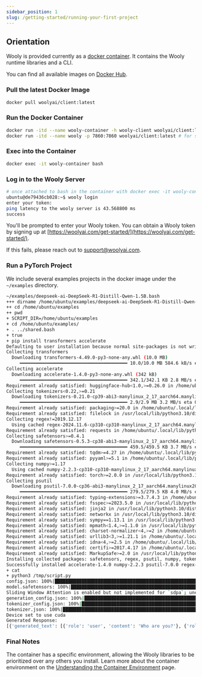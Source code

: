 ```yaml
---
sidebar_position: 1
slug: /getting-started/running-your-first-project
---
```


## Orientation

Wooly is provided currently as a [docker container](https://www.docker.com/resources/what-container/). It contains the Wooly runtime libraries and a CLI.

You can find all available images on [Docker Hub](https://hub.docker.com/r/woolyai/client).

### Pull the latest Docker Image

```bash
docker pull woolyai/client:latest
```

### Run the Docker Container

```bash
docker run -itd --name wooly-container -h wooly-client woolyai/client:latest
docker run -itd --name wooly -p 7860:7860 woolyai/client:latest # for stable diffusion webui
```

### Exec into the Container

```bash
docker exec -it wooly-container bash
```

### Log in to the Wooly Server

```bash
# once attached to bash in the container with docker exec -it wooly-container bash
ubuntu@de79436cb028:~$ wooly login
enter your token: 
ping latency to the wooly server is 43.568800 ms
success
```

You'll be prompted to enter your Wooly token. You can obtain a Wooly token by signing up at [https://woolyai.com/get-started/](https://woolyai.com/get-started/).

If this fails, please reach out to [support@woolyai.com](mailto:support@woolyai.com).

### Run a PyTorch Project

We include several examples projects in the docker image under the `~/examples` directory.

```bash
~/examples/deepseek-ai-DeepSeek-R1-Distill-Qwen-1.5B.bash
+++ dirname /home/ubuntu/examples/deepseek-ai-DeepSeek-R1-Distill-Qwen-1.5B.bash
++ cd /home/ubuntu/examples
++ pwd
+ SCRIPT_DIR=/home/ubuntu/examples
+ cd /home/ubuntu/examples/
+ . ../shared.bash
+ true
+ pip install transformers accelerate
Defaulting to user installation because normal site-packages is not writeable
Collecting transformers
  Downloading transformers-4.49.0-py3-none-any.whl (10.0 MB)
     ━━━━━━━━━━━━━━━━━━━━━━━━━━━━━━━━━━━━━━━━ 10.0/10.0 MB 584.6 kB/s eta 0:00:00
Collecting accelerate
  Downloading accelerate-1.4.0-py3-none-any.whl (342 kB)
     ━━━━━━━━━━━━━━━━━━━━━━━━━━━━━━━━━━━━━━━━ 342.1/342.1 KB 2.8 MB/s eta 0:00:00
Requirement already satisfied: huggingface-hub<1.0,>=0.26.0 in /home/ubuntu/.local/lib/python3.10/site-packages (from transformers) (0.29.1)
Collecting tokenizers<0.22,>=0.21
  Downloading tokenizers-0.21.0-cp39-abi3-manylinux_2_17_aarch64.manylinux2014_aarch64.whl (2.9 MB)
     ━━━━━━━━━━━━━━━━━━━━━━━━━━━━━━━━━━━━━━━━ 2.9/2.9 MB 3.2 MB/s eta 0:00:00
Requirement already satisfied: packaging>=20.0 in /home/ubuntu/.local/lib/python3.10/site-packages (from transformers) (24.2)
Requirement already satisfied: filelock in /usr/local/lib/python3.10/dist-packages (from transformers) (3.17.0)
Collecting regex!=2019.12.17
  Using cached regex-2024.11.6-cp310-cp310-manylinux_2_17_aarch64.manylinux2014_aarch64.whl (782 kB)
Requirement already satisfied: requests in /home/ubuntu/.local/lib/python3.10/site-packages (from transformers) (2.32.3)
Collecting safetensors>=0.4.1
  Downloading safetensors-0.5.3-cp38-abi3-manylinux_2_17_aarch64.manylinux2014_aarch64.whl (459 kB)
     ━━━━━━━━━━━━━━━━━━━━━━━━━━━━━━━━━━━━━━━━ 459.5/459.5 KB 3.7 MB/s eta 0:00:00
Requirement already satisfied: tqdm>=4.27 in /home/ubuntu/.local/lib/python3.10/site-packages (from transformers) (4.67.1)
Requirement already satisfied: pyyaml>=5.1 in /home/ubuntu/.local/lib/python3.10/site-packages (from transformers) (6.0.2)
Collecting numpy>=1.17
  Using cached numpy-2.2.3-cp310-cp310-manylinux_2_17_aarch64.manylinux2014_aarch64.whl (14.4 MB)
Requirement already satisfied: torch>=2.0.0 in /usr/local/lib/python3.10/dist-packages (from accelerate) (2.6.0)
Collecting psutil
  Downloading psutil-7.0.0-cp36-abi3-manylinux_2_17_aarch64.manylinux2014_aarch64.whl (279 kB)
     ━━━━━━━━━━━━━━━━━━━━━━━━━━━━━━━━━━━━━━━━ 279.5/279.5 KB 4.0 MB/s eta 0:00:00
Requirement already satisfied: typing-extensions>=3.7.4.3 in /home/ubuntu/.local/lib/python3.10/site-packages (from huggingface-hub<1.0,>=0.26.0->transformers) (4.12.2)
Requirement already satisfied: fsspec>=2023.5.0 in /usr/local/lib/python3.10/dist-packages (from huggingface-hub<1.0,>=0.26.0->transformers) (2025.2.0)
Requirement already satisfied: jinja2 in /usr/local/lib/python3.10/dist-packages (from torch>=2.0.0->accelerate) (3.1.5)
Requirement already satisfied: networkx in /usr/local/lib/python3.10/dist-packages (from torch>=2.0.0->accelerate) (3.4.2)
Requirement already satisfied: sympy==1.13.1 in /usr/local/lib/python3.10/dist-packages (from torch>=2.0.0->accelerate) (1.13.1)
Requirement already satisfied: mpmath<1.4,>=1.1.0 in /usr/local/lib/python3.10/dist-packages (from sympy==1.13.1->torch>=2.0.0->accelerate) (1.3.0)
Requirement already satisfied: charset-normalizer<4,>=2 in /home/ubuntu/.local/lib/python3.10/site-packages (from requests->transformers) (3.4.1)
Requirement already satisfied: urllib3<3,>=1.21.1 in /home/ubuntu/.local/lib/python3.10/site-packages (from requests->transformers) (2.3.0)
Requirement already satisfied: idna<4,>=2.5 in /home/ubuntu/.local/lib/python3.10/site-packages (from requests->transformers) (3.10)
Requirement already satisfied: certifi>=2017.4.17 in /home/ubuntu/.local/lib/python3.10/site-packages (from requests->transformers) (2025.1.31)
Requirement already satisfied: MarkupSafe>=2.0 in /usr/local/lib/python3.10/dist-packages (from jinja2->torch>=2.0.0->accelerate) (3.0.2)
Installing collected packages: safetensors, regex, psutil, numpy, tokenizers, accelerate, transformers
Successfully installed accelerate-1.4.0 numpy-2.2.3 psutil-7.0.0 regex-2024.11.6 safetensors-0.5.3 tokenizers-0.21.0 transformers-4.49.0
+ cat
+ python3 /tmp/script.py
config.json: 100%|████████████████████████████████████████████████████████████████████████████████████████████████████| 679/679 [00:00<00:00, 1.24MB/s]
model.safetensors: 100%|██████████████████████████████████████████████████████████████████████████████████████████| 3.55G/3.55G [00:40<00:00, 88.1MB/s]
Sliding Window Attention is enabled but not implemented for `sdpa`; unexpected results may be encountered.
generation_config.json: 100%|█████████████████████████████████████████████████████████████████████████████████████████| 181/181 [00:00<00:00, 1.82MB/s]
tokenizer_config.json: 100%|██████████████████████████████████████████████████████████████████████████████████████| 3.07k/3.07k [00:00<00:00, 41.6MB/s]
tokenizer.json: 100%|█████████████████████████████████████████████████████████████████████████████████████████████| 7.03M/7.03M [00:00<00:00, 33.2MB/s]
Device set to use cuda
Generated Response:
[{'generated_text': [{'role': 'user', 'content': 'Who are you?'}, {'role': 'assistant', 'content': "Greetings! I'm DeepSeek-R1, an artificial intelligence assistant created by DeepSeek. I'm at your service and would be delighted to assist you with any inquiries or tasks you may have.\n</think>\n\nGreetings! I'm DeepSeek-R1, an artificial intelligence assistant created by DeepSeek. I'm at your service and would be delighted to assist you with any inquiries or tasks you may have."}]}]
```

### Final Notes

The container has a specific environment, allowing the Wooly libraries to be prioritized over any others you install. Learn more about the container environment on the [Understanding the Container Environment](./Understanding%20the%20Container%20Environment.md) page.





